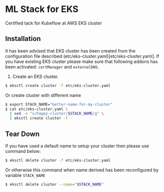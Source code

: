 # ML Stack for EKS

Certified tack for Kubeflow at AWS EKS cluster

## Installation

It has been advised that EKS cluster has been created from the configuration file described (etc/eks-cluster.yaml)[etc/eks-cluster.yaml]. If you have existing EKS cluster please make sure that following addons has been activated: `certManager` and `externalDNS`.

1. Create an EKS cluster.

```bash
$ eksctl create cluster -f etc/eks-cluster.yaml
```

Or create cluster with different name
```bash
$ export STACK_NAME="better-name-for-my-cluster"
$ cat etc/eks-cluster.yaml \
  | sed -e "s/happy-cluster/$STACK_NAME/g" \
  | eksctl create cluster -f -
```

## Tear Down

If you have used a default name to setup your cluster then please use command below:

```bash
$ eksctl delete cluster -f etc/eks-cluster.yaml
```   
Or otherwise this command when name derived has been reconfigured by variable `STACK_NAME` 

```bash
$ eksctl delete cluster --name="$STACK_NAME"
```
